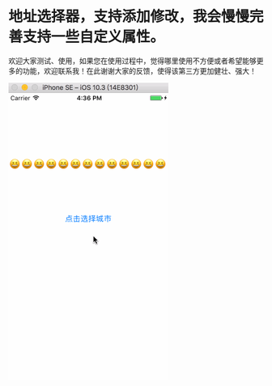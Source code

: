 # 地址选择器，支持添加修改，我会慢慢完善支持一些自定义属性。
欢迎大家测试、使用，如果您在使用过程中，觉得哪里使用不方便或者希望能够更多的功能，欢迎联系我！在此谢谢大家的反馈，使得该第三方更加健壮、强大！

![image](https://github.com/chengziios/CZAddress/blob/master/shoot.gif)  
